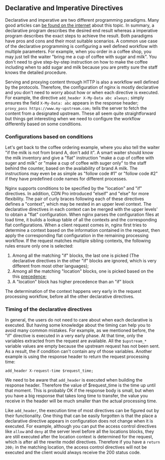 ## Declarative and Imperative Directives

Declarative and imperative are two different programming paradigms. Many good articles can [be found on the internet](https://www.google.com/search?q=imperative+declarative) about this topic. In summary, a declarative program describes the desired end result whereas a imperative program describes the exact steps to achieve the result. Both paradigms have pros and cons and their most suitable scenarios. A common use case of the declarative programming is configuring a well defined workflow with multiple parameters. For example, when you order in a coffee shop, you may just tell the waiter "bring me a cup of coffee with sugar and milk". You don't need to give step-by-step instruction on how to make the coffee including when to add sugar and milk because you are pretty sure the staff knows the detailed procedure.

Serving and proxying content through HTTP is also a workflow well defined by the protocols. Therefore, the configuration of nginx is mostly declarative and you don't need to worry about how or when each directive is executed. For example, the directive `add_header X-My-Data abc always;` simply ensures the field `X-My-Data: abc` appears in the response header; `proxy_pass https://www.my-upstream.com;` tells the server to fetch the content from a designated upstream. These all seem quite straightforward but things get interesting when we need to configure the workflow differently based on some conditions.

### Configurations based on conditions

Let's get back to the coffee ordering example, where you also tell the waiter "if the milk is not from brand A, don't add it". A smart waiter should know the milk inventory and give a "flat" instruction "make a cup of coffee with suger and milk" or "make a cup of coffee with suger only" to the staff behind the counter, based on the availability of brand A milk. The instructions may even be as simple as "follow code #1" or "follow code #2" if they have predefined code names for different processes.

Nginx supports conditions to be specified by the "location" and "if" directives. In addition, CDN Pro introduced "elseif" and "else" for more flexibility. The pair of curly braces following each of these directives defines a "context", which may be nested in an upper level context. The declarative directives in each context can be merged with the upper levels' to obtain a "flat" configuration. When nginx parses the configuration files at load time, it builds a lookup table of all the contexts and the corresponding flat configurations. When a client request comes in, nginx first tries to determine a context based on the information contained in the request, then apply the corresponding flat configuration in the remaining processing workflow. If the request matches multiple sibling contexts, the following rules ensure only one is selected:
1. Among all the matching "if" blocks, the last one is picked (The declarative directives in the other "if" blocks are ignored, which is very different from most other languages);
2. Among all the matching "location" blocks, one is picked based on the this [precedence](http://nginx.org/en/docs/http/ngx_http_core_module.html#location);
3. A "location" block has higher precedence than an "if" block

The determination of the context happens very early in the request processing workflow, before all the other declarative directives.

### Timing of the declarative directives

In general, the users do not need to care about when each declarative is executed. But having some knowledge about the timing can help you to avoid many common mistakes. For example, as we mentioned before, the "if" directive is executed in a very early phase. At that time, only the variables extracted from the request are available. All the `$upstream_*` variable values are empty because the upstream request has not been sent. As a result, the if condition can't contain any of those variables. Another example is using the response header to return the request processing time:
```nginx
add_header X-request-time $request_time;
```
We need to be aware that `add_header` is executed when building the response header. Therefore the value of $request_time is the time up until that moment. This is probably OK if the response body is small, but when you have a big response that takes long time to transfer, the value you receive in the header will be much smaller than the actual processing time.

Like `add_header`, the execution time of most directives can be figured out by their functionality. One thing that can be easily forgotten is that the place a declarative directive appears in configuration does not change when it is executed. For example, although you can put the access control directives like `allow` and `deny` at the server level before all the locations blocks, they are still executed after the location context is determined for the request, which is after all the rewrite model directives. Therefore if you have a `return 200;` in the matching location, the access control directives will not be executed and the client would always receive the 200 status code.
